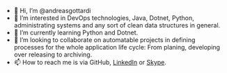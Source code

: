 - 👋 Hi, I’m @andreasgottardi
- 👀 I’m interested in DevOps technologies, Java, Dotnet, Python, administrating systems and any sort of clean data structures in general.
- 🌱 I’m currently learning Python and Dotnet.
- 💞️ I’m looking to collaborate on automatable projects in defining processes for the whole application life cycle: From planing, developing over releasing to archiving.
- 📫 How to reach me is via GitHub, [LinkedIn](https://www.linkedin.com/in/andreas-gottardi-68b72016a) or [Skype](mailto:andreas.gottardi@outlook.at).

<!---
andreasgottardi/andreasgottardi is a ✨ special ✨ repository because its `README.md` (this file) appears on your GitHub profile.
You can click the Preview link to take a look at your changes.
--->
